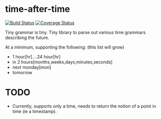 time-after-time
===============

[![Build Status](https://travis-ci.org/ryankanno/time-after-time.png?branch=master)](https://travis-ci.org/ryankanno/time-after-time)
[![Coverage Status](https://coveralls.io/repos/ryankanno/time-after-time/badge.png)](https://coveralls.io/r/ryankanno/time-after-time)

Tiny grammar is tiny. Tiny library to parse out various time grammars
describing the future.

At a minimum, supporting the following: (this list will grow)

  - 1 hour[hr]....24 hour[hr]
  - in 2 hours[months,weeks,days,minutes,seconds]
  - next monday[mon]
  - tomorrow

TODO
====

  * Currently, supports only a time, needs to return the notion of a point in
    time (ie a timestamp).
